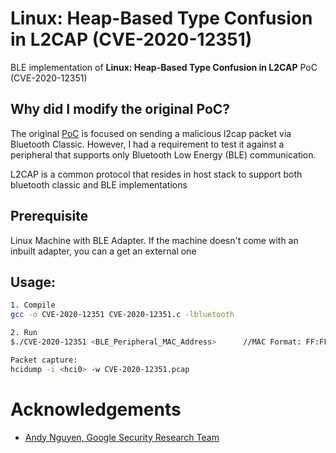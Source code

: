 # Linux: Heap-Based Type Confusion in L2CAP (CVE-2020-12351)
BLE implementation of **Linux: Heap-Based Type Confusion in L2CAP** PoC (CVE-2020-12351)

## Why did I modify the original PoC?
The original [PoC][Andy Nguyen, Google Security Research Team] is focused on sending a malicious l2cap packet via Bluetooth Classic. However, I had a requirement to test it against a peripheral that supports only Bluetooth Low Energy (BLE) communication. 

L2CAP is a common protocol that resides in host stack to support both bluetooth classic and BLE implementations


## Prerequisite
Linux Machine with BLE Adapter. If the machine doesn't come with an inbuilt adapter, you can a get an external one

## Usage: 
```sh
1. Compile 
gcc -o CVE-2020-12351 CVE-2020-12351.c -lbluetooth 

2. Run
$./CVE-2020-12351 <BLE_Peripheral_MAC_Address>      //MAC Format: FF:FF:FF:FF:FF:FF

Packet capture:
hcidump -i <hci0> -w CVE-2020-12351.pcap
```

# Acknowledgements
- [Andy Nguyen, Google Security Research Team]


[//]: # (These are reference links used in the body of this note and get stripped out when the markdown processor does its job. There is no need to format nicely because it shouldn't be seen)
   [Andy Nguyen, Google Security Research Team]: <https://github.com/google/security-research/security/advisories/GHSA-h637-c88j-47wq>
   
